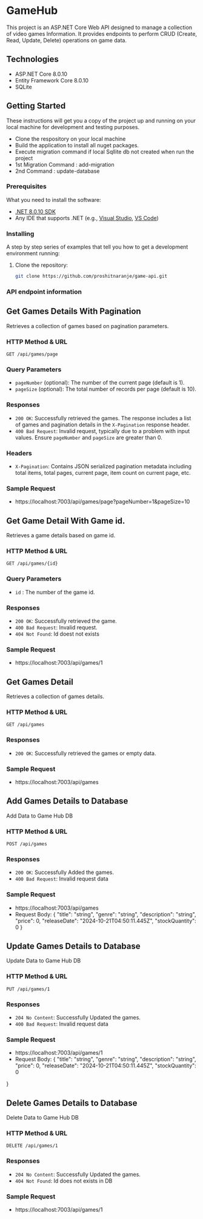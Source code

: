 # GameHub

This project is an ASP.NET Core Web API designed to manage a collection of video games Information. It provides endpoints to perform CRUD (Create, Read, Update, Delete) operations on game data.

## Technologies
- ASP.NET Core 8.0.10
- Entity Framework Core 8.0.10
- SQLite

## Getting Started
These instructions will get you a copy of the project up and running on your local machine for development and testing purposes.
- Clone the respository on your local machine
- Build the application to install all nuget packages.
- Execute migration command if local Sqllite db not created when run the project
- 1st Migration Command :   add-migration <nameForMigration>
- 2nd Command : update-database

### Prerequisites
What you need to install the software:
- [.NET 8.0.10 SDK](https://dotnet.microsoft.com/en-us/download/dotnet/8.0)
- Any IDE that supports .NET (e.g., [Visual Studio](https://visualstudio.microsoft.com), [VS Code](https://code.visualstudio.com))

### Installing
A step by step series of examples that tell you how to get a development environment running:
1. Clone the repository:
   ```bash
   git clone https://github.com/proshitnaranje/game-api.git

### API endpoint information
## Get Games Details With Pagination
Retrieves a collection of games based on pagination parameters.

### HTTP Method & URL
`GET /api/games/page`

### Query Parameters
- `pageNumber` (optional): The number of the current page (default is 1).
- `pageSize` (optional): The total number of records per page (default is 10).

### Responses
- `200 OK`: Successfully retrieved the games. The response includes a list of games and pagination details in the `X-Pagination` response header.
- `400 Bad Request`: Invalid request, typically due to a problem with input values. Ensure `pageNumber` and `pageSize` are greater than 0.

### Headers
- `X-Pagination`: Contains JSON serialized pagination metadata including total items, total pages, current page, item count on current page, etc.
### Sample Request
- https://localhost:7003/api/games/page?pageNumber=1&pageSize=10

## Get Game Detail With Game id.
Retrieves a game details based on game id.

### HTTP Method & URL
`GET /api/games/{id}`

### Query Parameters
- `id` : The number of the game id.

### Responses
- `200 OK`: Successfully retrieved the game.
- `400 Bad Request`: Invalid request.
- `404 Not Found`: Id doest not exists

### Sample Request
- https://localhost:7003/api/games/1

## Get Games Detail 
Retrieves a collection of games details.

### HTTP Method & URL
`GET /api/games`

### Responses
- `200 OK`: Successfully retrieved the games or empty data.

### Sample Request
- https://localhost:7003/api/games

## Add Games Details to Database
Add Data to Game Hub DB

### HTTP Method & URL
`POST /api/games`

### Responses
- `200 OK`: Successfully Added the games.
- `400 Bad Request`: Invalid request data

### Sample Request
- https://localhost:7003/api/games
- Request Body: {
  "title": "string",
  "genre": "string",
  "description": "string",
  "price": 0,
  "releaseDate": "2024-10-21T04:50:11.445Z",
  "stockQuantity": 0
}


## Update Games Details to Database
Update Data to Game Hub DB

### HTTP Method & URL
`PUT /api/games/1`

### Responses
- `204 No Content`: Successfully Updated the games.
- `400 Bad Request`: Invalid request data

### Sample Request
- https://localhost:7003/api/games/1
- Request Body: {
  "title": "string",
  "genre": "string",
  "description": "string",
  "price": 0,
  "releaseDate": "2024-10-21T04:50:11.445Z",
  "stockQuantity": 0

}
## Delete Games Details to Database
Delete Data to Game Hub DB

### HTTP Method & URL
`DELETE /api/games/1`

### Responses
- `204 No Content`: Successfully Updated the games.
- `404 Not Found`: Id does not exists in DB

### Sample Request
- https://localhost:7003/api/games/1

